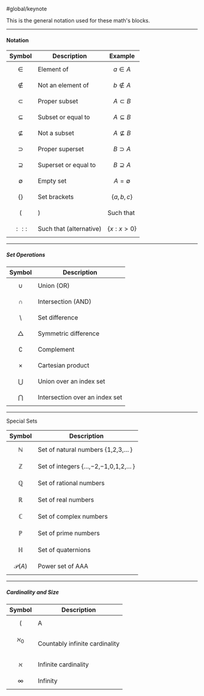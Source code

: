 #global/keynote 

This is the general notation used for these math's blocks.

---
#### Notation

| Symbol         | Description             | Example            |
| -------------- | ----------------------- | ------------------ |
| $$\in$$        | Element of              | $$a \in A$$        |
| $$\notin$$     | Not an element of       | $$b \notin A$$     |
| $$\subset$$    | Proper subset           | $$A \subset B$$    |
| $$\subseteq$$  | Subset or equal to      | $$A \subseteq B$$  |
| $$\nsubseteq$$ | Not a subset            | $$A \nsubseteq B$$ |
| $$\supset$$    | Proper superset         | $$B \supset A$$    |
| $$\supseteq$$  | Superset or equal to    | $$B \supseteq A$$  |
| $$\emptyset$$  | Empty set               | $$A = \emptyset $$ |
| $$\{ \}$$      | Set brackets            | $$\{a, b, c\}$$    |
| $$($$          | )                       | Such that          |
| $$:::$$        | Such that (alternative) | $$\{x : x > 0\}$$  |

---

##### Set Operations

| Symbol          | Description                    |
| --------------- | ------------------------------ |
| $$\cup$$        | Union (OR)                     |
| $$\cap$$        | Intersection (AND)             |
| $$\setminus$$   | Set difference                 |
| $$\triangle$$   | Symmetric difference           |
| $$\complement$$ | Complement                     |
| $$\times$$      | Cartesian product              |
| $$\bigcup$$     | Union over an index set        |
| $$\bigcap$$     | Intersection over an index set |

---

Special Sets

| Symbol             | Description                        |
| ------------------ | ---------------------------------- |
| $$\mathbb{N}$$     | Set of natural numbers {1,2,3,… }  |
| $$\mathbb{Z}$$     | Set of integers {…,−2,−1,0,1,2,… } |
| $$\mathbb{Q}$$     | Set of rational numbers            |
| $$\mathbb{R}$$     | Set of real numbers                |
| $$\mathbb{C}$$     | Set of complex numbers             |
| $$\mathbb{P}$$     | Set of prime numbers               |
| $$\mathbb{H}$$     | Set of quaternions                 |
| $$\mathcal{P}(A)$$ | Power set of AAA                   |

---


##### Cardinality and Size

| Symbol        | Description                    |
| ------------- | ------------------------------ |
| $$($$         | A                              |
| $$\aleph_0$$​ | Countably infinite cardinality |
| $$\aleph$$    | Infinite cardinality           |
| $$\infty$$    | Infinity                       |

